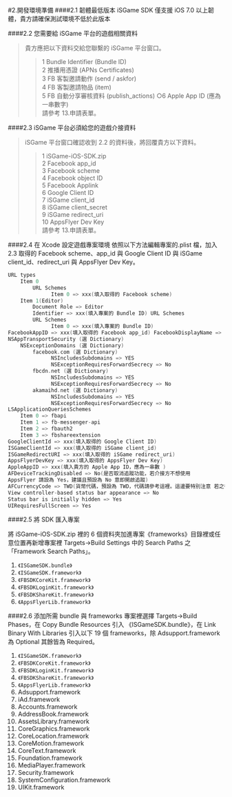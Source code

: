 #2.開發環境準備
####2.1 韌體最低版本
iSGame SDK 僅支援 iOS 7.0 以上韌體，貴方請確保測試環境不低於此版本

####2.2 您需要給 iSGame 平台的遊戲相關資料
>貴方應把以下資料交給您聯繫的 iSGame 平台窗口。 <br>
>>1 Bundle Identifier (Bundle ID)<br>
>>2 推播用憑證 (APNs Certificates)<br>
>>3 FB 客製邀請動作 (send / askfor)<br>
>>4 FB 客製邀請物品 (item)<br>
>>5 FB 自動分享審核資料 (publish_actions) ○6 Apple App ID (應為一串數字)<br>
>>請參考 13.申請表單。

####2.3 iSGame 平台必須給您的遊戲介接資料
>iSGame 平台窗口確認收到 2.2 的資料後，將回覆貴方以下資料。<br>
>>1 iSGame-iOS-SDK.zip<br>
>>2 Facebook app_id<br>
>>3 Facebook scheme<br>
>>4 Facebook object ID<br>
>>5 Facebook Applink<br>
>>6 Google Client ID<br>
>>7 iSGame client_id<br>
>>8 iSGame client_secret <br>
>>9 iSGame redirect_uri <br>
>>10 AppsFlyer Dev Key <br>
>>請參考 13.申請表單。

####2.4 在 Xcode 設定遊戲專案環境
依照以下方法編輯專案的.plist 檔，加入 2.3 取得的 Facebook scheme、app_id 與 Google Client ID 與 iSGame client_id、redirect_uri 與 AppsFlyer Dev Key。

```objectiveC
URL types
    Item 0
        URL Schemes
              Item 0 => xxx(填入取得的 Facebook scheme) 
    Item 1(Editor)
        Document Role => Editor
        Identifier => xxx(填入專案的 Bundle ID) URL Schemes
        URL Schemes
              Item 0 => xxx(填入專案的 Bundle ID)        
FacebookAppID => xxx(填入取得的 Facebook app_id) FacebookDisplayName => xxx(填入專案名稱) 
NSAppTransportSecurity (選 Dictionary)
    NSExceptionDomains (選 Dictionary) 
        facebook.com (選 Dictionary)
              NSIncludesSubdomains => YES
              NSExceptionRequiresForwardSecrecy => No
        fbcdn.net (選 Dictionary)
              NSIncludesSubdomains => YES
              NSExceptionRequiresForwardSecrecy => No
        akamaihd.net (選 Dictionary)
              NSIncludesSubdomains => YES
              NSExceptionRequiresForwardSecrecy => No
LSApplicationQueriesSchemes
    Item 0 => fbapi
    Item 1 => fb-messenger-api 
    Item 2 => fbauth2
    Item 3 => fbshareextension     
GoogleClientId => xxx(填入取得的 Google Client ID)
ISGameClientId => xxx(填入取得的 iSGame client_id)
ISGameRedirectURI => xxx(填入取得的 iSGame redirect_uri)
AppsFlyerDevKey => xxx(填入取得的 AppsFlyer Dev Key)
AppleAppID => xxx(填入貴方的 Apple App ID，應為一串數 )          
AFDeviceTrackingDisabled => No(是否取消追蹤功能，若介接方不想使用
AppsFlyer 請設為 Yes，建議且預設為 No 意即開啟追蹤)
AFCurrencyCode => TWD(貨幣代碼，預設為 TWD，代碼請參考這裡。這邊要特別注意 若之後的 trackEvent 有帶 af_currency(AFEventParamCurrency)此參數，則此事件會以 af_currency 為主)
View controller-based status bar appearance => No 
Status bar is initially hidden => Yes 
UIRequiresFullScreen => Yes
```



####2.5 將 SDK 匯入專案

將 iSGame-iOS-SDK.zip 裡的 6 個資料夾加進專案《frameworks》目錄裡或任 意位置再新增專案裡 Targets→Build Settings 中的 Search Paths 之「Framework Search Paths」。<br>

1. `《ISGameSDK.bundle》`
2. `《ISGameSDK.framework》`
3. `《FBSDKCoreKit.framework》` 
4. `《FBSDKLoginKit.framework》` 
5. `《FBSDKShareKit.framework》` 
6. `《AppsFlyerLib.framework》`



####2.6 添加所需 bundle 與 frameworks
專案裡選擇 Targets→Build Phases，在 Copy Bundle Resources 引入 《ISGameSDK.bundle》，在 Link Binary With Libraries 引入以下 19 個 frameworks，除 Adsupport.framework 為 Optional 其餘皆為 Required。

01. `《ISGameSDK.framework》`
02. `《FBSDKCoreKit.framework》` 
03. `《FBSDKLoginKit.framework》` 
04. `《FBSDKShareKit.framework》` 
05. `《AppsFlyerLib.framework》` 
06. Adsupport.framework
07. iAd.framework
08. Accounts.framework
09. AddressBook.framework
10. AssetsLibrary.framework
11. CoreGraphics.framework
12. CoreLocation.framework
13. CoreMotion.framework
14. CoreText.framework
15. Foundation.framework
16. MediaPlayer.framework
17. Security.framework
18. SystemConfiguration.framework 
19. UIKit.framework



 